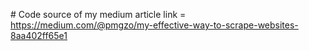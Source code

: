 # Code source of my medium article
link = https://medium.com/@pmgzo/my-effective-way-to-scrape-websites-8aa402ff65e1
